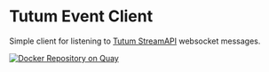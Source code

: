 # Tutum Event Client

Simple client for listening to [Tutum StreamAPI](http://blog.tutum.co/2015/04/07/presenting-tutum-stream-api/) websocket messages.

[![Docker Repository on Quay](https://quay.io/repository/trunk/tutum-event-client/status "Docker Repository on Quay")](https://quay.io/repository/trunk/tutum-event-client)